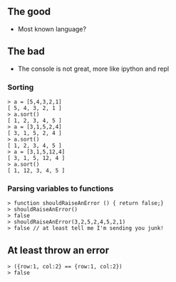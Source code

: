 
## The good
- Most known language?

## The bad
- The console is not great, more like ipython and repl

### Sorting
    > a = [5,4,3,2,1]
    [ 5, 4, 3, 2, 1 ]
    > a.sort()
    [ 1, 2, 3, 4, 5 ]
    > a = [3,1,5,2,4]
    [ 3, 1, 5, 2, 4 ]
    > a.sort()
    [ 1, 2, 3, 4, 5 ]
    > a = [3,1,5,12,4]
    [ 3, 1, 5, 12, 4 ]
    > a.sort()
    [ 1, 12, 3, 4, 5 ]

### Parsing variables to functions
    > function shouldRaiseAnError () { return false;}
    > shouldRaiseAnError()
    > false
    > shouldRaiseAnError(3,2,5,2,4,5,2,1) 
    > false // at least tell me I'm sending you junk!

## At least throw an error 
    > ({row:1, col:2} == {row:1, col:2})
    > false